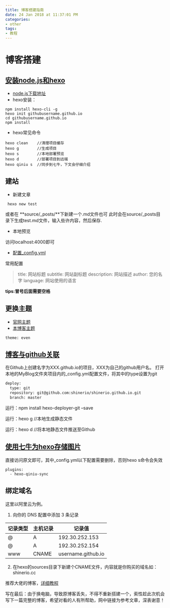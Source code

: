 ```yaml
---
title: 博客搭建指南
date: 24 Jan 2018 at 11:37:01 PM
categories: 
- other
tags:
- 教程
---
```



# 博客搭建

## [安装node.js和hexo](https://github.com/limedroid/HexoLearning)

- [node.js下载地址](https://nodejs.org/en/)
- hexo安装：

```
npm install hexo-cli -g
hexo init githubusername.github.io
cd githubusername.github.io
npm install
```

- hexo常见命令

```
hexo clean    //清理项目缓存
hexo g        //生成项目
hexo s        //本地部署预览
hexo d        //部署项目到远端
hexo qiniu s  //同步到七牛，下文会仔细介绍
```

## 建站

- 新建文章

```
 hexo new test
```

或者在 **source/_posts/**下新建一个.md文件也可
此时会在source/_posts目录下生成test.md文件，输入些许内容，然后保存.

- 本地预览

访问localhost:4000即可

- [配置_config.yml](https://hexo.io/zh-cn/docs/configuration.html)

常用配置

> title: 网站标题
>  subtitle: 网站副标题
> description: 网站描述
> author: 您的名字
> language: 网站使用的语言

**tips:冒号后面需要空格**

## 更换主题

- [官网主题](https://hexo.io/themes/)
- [本博客主题](https://github.com/ahonn/hexo-theme-even)

```
theme: even
```


## [博客与github关联](https://thief.one/2017/03/03/Hexo搭建博客教程/)

在Github上创建名字为XXX.github.io的项目，XXX为自己的github用户名。
打开本地的MyBlog文件夹项目内的_config.yml配置文件，将其中的type设置为git

```xml
deploy:
  type: git
  repository: git@github.com:shinerio/shinerio.github.io.git
  branch: master
```

运行：npm install hexo-deployer-git –save

运行：hexo g //本地生成静态文件

运行：hexo d //将本地静态文件推送至Github

## [使用七牛为hexo存储图片](https://yuchen-lea.github.io/2016-01-21-use-qiniu-store-file-for-hexo/)

直接访问原文即可，其中_config.yml以下配置需要删除，否则hexo s命令会失效

```
plugins:
  - hexo-qiniu-sync
```

## 绑定域名

这里以阿里云为例。

1. 向你的 DNS 配置中添加 3 条记录


| 记录类型 | 主机记录  | 记录值|
| ---- | ----- | ---------- |
|  @  |  A  | 192.30.252.153 |
|  @  |  A  | 192.30.252.154 |
| www | CNAME |username.github.io |

2. 在hexo的sources目录下新建个CNAME文件，内容就是你购买的域名如：shinerio.cc

推荐大佬的博客，[详细教程](http://kchen.cc/2016/11/12/hexo-instructions/)

写在最后：由于换电脑，导致原博客丢失，不得不重新搭建一个，索性趁此次机会写下一篇完整的博客，希望对看的人有所帮助，网中链接为参考文章，深表谢意！



